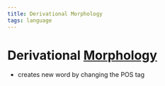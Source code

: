 ```yaml
---
title: Derivational Morphology
tags: language
---
```


# Derivational [Morphology](Morphology.md)
- creates new word by changing the POS tag










































































